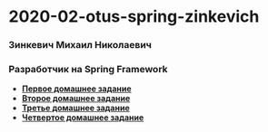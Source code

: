 # 2020-02-otus-spring-zinkevich
### Зинкевич Михаил Николаевич
### Разработчик на Spring Framework

* **[Первое домашнее задание](https://github.com/Meehos90/2020-02-otus-spring-zinkevich/tree/master/homework-01)** 
* **[Второе домашнее задание](https://github.com/Meehos90/2020-02-otus-spring-zinkevich/tree/master/homework-02)**
* **[Третье домашнее задание](https://github.com/Meehos90/2020-02-otus-spring-zinkevich/tree/master/homework-03)**
* **[Четвертое домашнее задание](https://github.com/Meehos90/2020-02-otus-spring-zinkevich/tree/master/homework-04)**